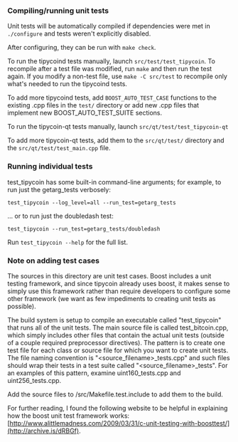 ### Compiling/running unit tests

Unit tests will be automatically compiled if dependencies were met in `./configure`
and tests weren't explicitly disabled.

After configuring, they can be run with `make check`.

To run the tipycoind tests manually, launch `src/test/test_tipycoin`. To recompile
after a test file was modified, run `make` and then run the test again. If you
modify a non-test file, use `make -C src/test` to recompile only what's needed
to run the tipycoind tests.

To add more tipycoind tests, add `BOOST_AUTO_TEST_CASE` functions to the existing
.cpp files in the `test/` directory or add new .cpp files that
implement new BOOST_AUTO_TEST_SUITE sections.

To run the tipycoin-qt tests manually, launch `src/qt/test/test_tipycoin-qt`

To add more tipycoin-qt tests, add them to the `src/qt/test/` directory and
the `src/qt/test/test_main.cpp` file.

### Running individual tests

test_tipycoin has some built-in command-line arguments; for
example, to run just the getarg_tests verbosely:

    test_tipycoin --log_level=all --run_test=getarg_tests

... or to run just the doubledash test:

    test_tipycoin --run_test=getarg_tests/doubledash

Run `test_tipycoin --help` for the full list.

### Note on adding test cases

The sources in this directory are unit test cases.  Boost includes a
unit testing framework, and since tipycoin already uses boost, it makes
sense to simply use this framework rather than require developers to
configure some other framework (we want as few impediments to creating
unit tests as possible).

The build system is setup to compile an executable called "test_tipycoin"
that runs all of the unit tests.  The main source file is called
test_bitcoin.cpp, which simply includes other files that contain the
actual unit tests (outside of a couple required preprocessor
directives).  The pattern is to create one test file for each class or
source file for which you want to create unit tests.  The file naming
convention is "<source_filename>_tests.cpp" and such files should wrap
their tests in a test suite called "<source_filename>_tests".  For an
examples of this pattern, examine uint160_tests.cpp and
uint256_tests.cpp.

Add the source files to /src/Makefile.test.include to add them to the build.

For further reading, I found the following website to be helpful in
explaining how the boost unit test framework works:
[http://www.alittlemadness.com/2009/03/31/c-unit-testing-with-boosttest/](http://archive.is/dRBGf).
